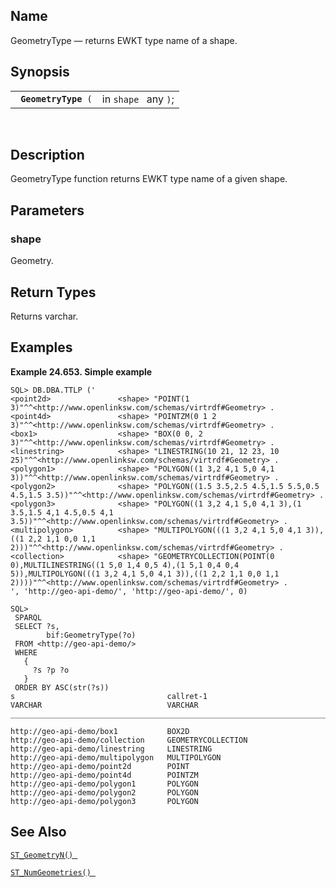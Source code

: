 <div id="fn_geometrytype" class="refentry">

<div class="titlepage">

</div>

<div class="refnamediv">

## Name

GeometryType — returns EWKT type name of a shape.

</div>

<div class="refsynopsisdiv">

## Synopsis

<div id="fsyn_geometrytype" class="funcsynopsis">

|                           |                      |
|---------------------------|----------------------|
| ` `**`GeometryType`**` (` | in `shape ` any `)`; |

<div class="funcprototype-spacer">

 

</div>

</div>

</div>

<div id="desc_geometrytype" class="refsect1">

## Description

GeometryType function returns EWKT type name of a given shape.

</div>

<div id="params_geometrytype" class="refsect1">

## Parameters

<div id="id130540" class="refsect2">

### shape

Geometry.

</div>

</div>

<div id="ret_geometrytype" class="refsect1">

## Return Types

Returns varchar.

</div>

<div id="examples_geometrytype" class="refsect1">

## Examples

<div id="ex_geometrytype" class="example">

**Example 24.653. Simple example**

<div class="example-contents">

``` screen
SQL> DB.DBA.TTLP ('
<point2d>               <shape> "POINT(1 3)"^^<http://www.openlinksw.com/schemas/virtrdf#Geometry> .
<point4d>               <shape> "POINTZM(0 1 2 3)"^^<http://www.openlinksw.com/schemas/virtrdf#Geometry> .
<box1>                  <shape> "BOX(0 0, 2 3)"^^<http://www.openlinksw.com/schemas/virtrdf#Geometry> .
<linestring>            <shape> "LINESTRING(10 21, 12 23, 10 25)"^^<http://www.openlinksw.com/schemas/virtrdf#Geometry> .
<polygon1>              <shape> "POLYGON((1 3,2 4,1 5,0 4,1 3))"^^<http://www.openlinksw.com/schemas/virtrdf#Geometry> .
<polygon2>              <shape> "POLYGON((1.5 3.5,2.5 4.5,1.5 5.5,0.5 4.5,1.5 3.5))"^^<http://www.openlinksw.com/schemas/virtrdf#Geometry> .
<polygon3>              <shape> "POLYGON((1 3,2 4,1 5,0 4,1 3),(1 3.5,1.5 4,1 4.5,0.5 4,1 3.5))"^^<http://www.openlinksw.com/schemas/virtrdf#Geometry> .
<multipolygon>          <shape> "MULTIPOLYGON(((1 3,2 4,1 5,0 4,1 3)),((1 2,2 1,1 0,0 1,1 2)))"^^<http://www.openlinksw.com/schemas/virtrdf#Geometry> .
<collection>            <shape> "GEOMETRYCOLLECTION(POINT(0 0),MULTILINESTRING((1 5,0 1,4 0,5 4),(1 5,1 0,4 0,4 5)),MULTIPOLYGON(((1 3,2 4,1 5,0 4,1 3)),((1 2,2 1,1 0,0 1,1 2))))"^^<http://www.openlinksw.com/schemas/virtrdf#Geometry> .
', 'http://geo-api-demo/', 'http://geo-api-demo/', 0)

SQL>
 SPARQL
 SELECT ?s,
        bif:GeometryType(?o)
 FROM <http://geo-api-demo/>
 WHERE
   {
     ?s ?p ?o
   }
 ORDER BY ASC(str(?s))
s                                  callret-1
VARCHAR                            VARCHAR
_______________________________________________________________________________

http://geo-api-demo/box1           BOX2D
http://geo-api-demo/collection     GEOMETRYCOLLECTION
http://geo-api-demo/linestring     LINESTRING
http://geo-api-demo/multipolygon   MULTIPOLYGON
http://geo-api-demo/point2d        POINT
http://geo-api-demo/point4d        POINTZM
http://geo-api-demo/polygon1       POLYGON
http://geo-api-demo/polygon2       POLYGON
http://geo-api-demo/polygon3       POLYGON
```

</div>

</div>

  

</div>

<div id="seealso_geometrytype" class="refsect1">

## See Also

<a href="fn_st_geometryn.html" class="link" title="ST_GeometryN"><code
class="function">ST_GeometryN() </code></a>

<a href="fn_st_numgeometries.html" class="link"
title="ST_NumGeometries"><code
class="function">ST_NumGeometries() </code></a>

</div>

</div>
